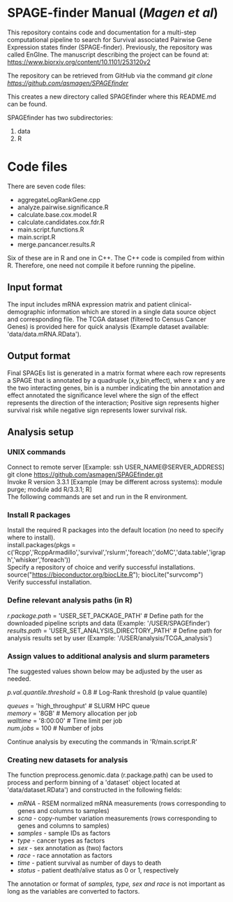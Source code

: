 # SPAGE-finder Manual (*Magen et al*)

This repository contains code and documentation for a multi-step computational pipeline to search for Survival associated Pairwise Gene Expression states finder (SPAGE-finder).
Previously, the repository was called EnGIne. The manuscript describing the project can be found at:
https://www.biorxiv.org/content/10.1101/253120v2

The repository can be retrieved from GitHub via the command
*git clone https://github.com/asmagen/SPAGEfinder*

This creates a new directory called SPAGEfinder where this README.md can be found.

SPAGEfinder has two subdirectories: 
1. data
2. R  

# Code files
There are seven code files:
- aggregateLogRankGene.cpp
- analyze.pairwise.significance.R  
- calculate.base.cox.model.R  
- calculate.candidates.cox.fdr.R  
- main.script.functions.R  
- main.script.R 
- merge.pancancer.results.R

Six of these are in R and one in C++.
The C++ code is compiled from within R. Therefore, one need not compile it before running the pipeline.

## Input format
The input includes mRNA expression matrix and patient clinical-demographic information which are stored in a single data source object and corresponding file. The TCGA dataset (filtered to Census Cancer Genes) is provided here for quick analysis (Example dataset available: 'data/data.mRNA.RData').

## Output format
Final SPAGEs list is generated in a matrix format where each row represents a SPAGE that is annotated by a quadruple (x,y,bin,effect), where x and y are the two interacting genes, bin is a number indicating the bin annotation and effect annotated the significance level where the sign of the effect represents the direction of the interaction; Positive sign represents higher survival risk while negative sign represents lower survival risk.

## Analysis setup

### UNIX commands
Connect to remote server [Example: ssh USER_NAME@SERVER_ADDRESS]  
git clone https://github.com/asmagen/SPAGEfinder.git  
Invoke R version 3.3.1 [Example (may be different across systems): module purge; module add R/3.3.1; R]  
The following commands are set and run in the R environment.

### Install R packages
Install the required R packages into the default location (no need to specify where to install).  
install.packages(pkgs = c('Rcpp','RcppArmadillo','survival','rslurm','foreach','doMC','data.table','igraph','whisker','foreach'))  
Specify a repository of choice and verify successful installations.  
source("https://bioconductor.org/biocLite.R"); biocLite("survcomp")  
Verify successful installation.

### Define relevant analysis paths (in R)
*r.package.path* = 'USER_SET_PACKAGE_PATH' # Define path for the downloaded pipeline scripts and data (Example: '/USER/SPAGEfinder')  
*results.path* = 'USER_SET_ANALYSIS_DIRECTORY_PATH' # Define path for analysis results set by user (Example: '/USER/analysis/TCGA_analysis')  

### Assign values to additional analysis and slurm parameters

The suggested values shown below may be adjusted by the user as needed.  

*p.val.quantile.threshold* = 0.8 # Log-Rank threshold (p value quantile)  

*queues*   = 'high_throughput' # SLURM HPC queue  
*memory*   = '8GB' # Memory allocation per job  
*walltime* = '8:00:00' # Time limit per job  
*num.jobs* = 100 # Number of jobs  

Continue analysis by executing the commands in 'R/main.script.R'

### Creating new datasets for analysis
The function preprocess.genomic.data (r.package.path) can be used to process and perform binning of a 'dataset' object located at 'data/dataset.RData') and constructed in the following fields:  
- *mRNA* - RSEM normalized mRNA measurements (rows corresponding to genes and columns to samples)  
- *scna* - copy-number variation measurements (rows corresponding to genes and columns to samples)  
- *samples* - sample IDs as factors
- *type* - cancer types as factors
- *sex* - sex annotation as (two) factors
- *race* - race annotation as factors
- *time* - patient survival as number of days to death  
- *status* - patient death/alive status as 0 or 1, respectively  

The annotation or format of *samples, type, sex and race* is not important as long as the variables are converted to factors.
